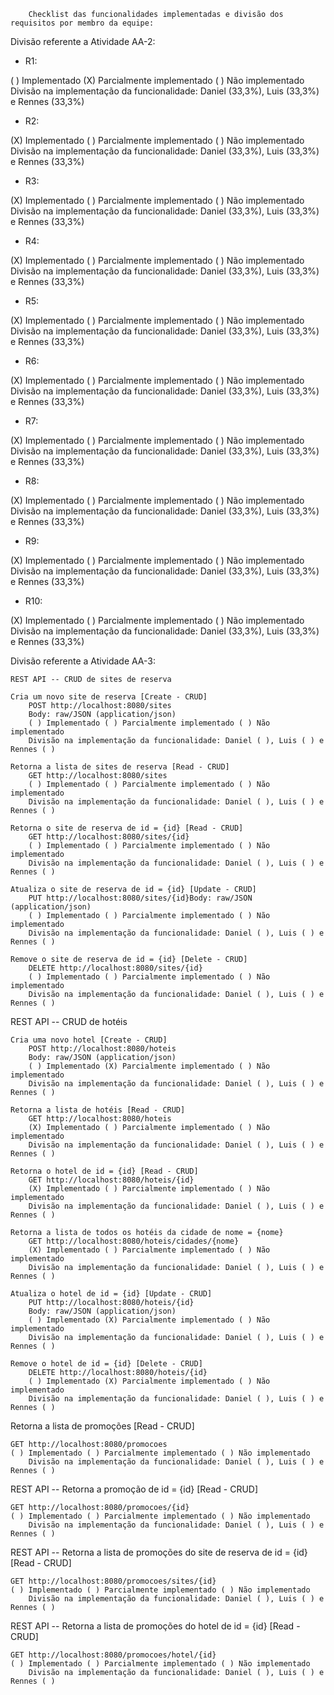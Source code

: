		Checklist das funcionalidades implementadas e divisão dos requisitos por membro da equipe:

	
Divisão referente a Atividade AA-2:

- R1:

( ) Implementado (X) Parcialmente implementado ( ) Não implementado
Divisão na implementação da funcionalidade: Daniel (33,3%), Luis (33,3%) e Rennes (33,3%)

- R2:

(X) Implementado ( ) Parcialmente implementado ( ) Não implementado
Divisão na implementação da funcionalidade: Daniel (33,3%), Luis (33,3%) e Rennes (33,3%)

- R3:

(X) Implementado ( ) Parcialmente implementado ( ) Não implementado
Divisão na implementação da funcionalidade: Daniel (33,3%), Luis (33,3%) e Rennes (33,3%)

- R4:

(X) Implementado ( ) Parcialmente implementado ( ) Não implementado
Divisão na implementação da funcionalidade: Daniel (33,3%), Luis (33,3%) e Rennes (33,3%)

- R5:

(X) Implementado ( ) Parcialmente implementado ( ) Não implementado 
Divisão na implementação da funcionalidade: Daniel (33,3%), Luis (33,3%) e Rennes (33,3%) 

- R6:

(X) Implementado ( ) Parcialmente implementado ( ) Não implementado
Divisão na implementação da funcionalidade: Daniel (33,3%), Luis (33,3%) e Rennes (33,3%)

- R7:

(X) Implementado ( ) Parcialmente implementado ( ) Não implementado
Divisão na implementação da funcionalidade: Daniel (33,3%), Luis (33,3%) e Rennes (33,3%)

- R8:

(X) Implementado ( ) Parcialmente implementado ( ) Não implementado
Divisão na implementação da funcionalidade: Daniel (33,3%), Luis (33,3%) e Rennes (33,3%)

- R9:

(X) Implementado ( ) Parcialmente implementado ( ) Não implementado
Divisão na implementação da funcionalidade: Daniel (33,3%), Luis (33,3%) e Rennes (33,3%)

- R10:

(X) Implementado ( ) Parcialmente implementado ( ) Não implementado
Divisão na implementação da funcionalidade: Daniel (33,3%), Luis (33,3%) e Rennes (33,3%)

Divisão referente a Atividade AA-3:

	REST API -- CRUD de sites de reserva

	Cria um novo site de reserva [Create - CRUD]
		POST http://localhost:8080/sites
		Body: raw/JSON (application/json)
		( ) Implementado ( ) Parcialmente implementado ( ) Não implementado
		Divisão na implementação da funcionalidade: Daniel ( ), Luis ( ) e Rennes ( )

	Retorna a lista de sites de reserva [Read - CRUD]
		GET http://localhost:8080/sites
		( ) Implementado ( ) Parcialmente implementado ( ) Não implementado
		Divisão na implementação da funcionalidade: Daniel ( ), Luis ( ) e Rennes ( )
					
	Retorna o site de reserva de id = {id} [Read - CRUD]
		GET http://localhost:8080/sites/{id}
		( ) Implementado ( ) Parcialmente implementado ( ) Não implementado
		Divisão na implementação da funcionalidade: Daniel ( ), Luis ( ) e Rennes ( )
		
	Atualiza o site de reserva de id = {id} [Update - CRUD]
		PUT http://localhost:8080/sites/{id}Body: raw/JSON (application/json)
		( ) Implementado ( ) Parcialmente implementado ( ) Não implementado
		Divisão na implementação da funcionalidade: Daniel ( ), Luis ( ) e Rennes ( )
		
	Remove o site de reserva de id = {id} [Delete - CRUD]	
		DELETE http://localhost:8080/sites/{id}
		( ) Implementado ( ) Parcialmente implementado ( ) Não implementado
		Divisão na implementação da funcionalidade: Daniel ( ), Luis ( ) e Rennes ( )

REST API -- CRUD de hotéis

	Cria uma novo hotel [Create - CRUD]
		POST http://localhost:8080/hoteis
		Body: raw/JSON (application/json)
		( ) Implementado (X) Parcialmente implementado ( ) Não implementado
		Divisão na implementação da funcionalidade: Daniel ( ), Luis ( ) e Rennes ( )

	Retorna a lista de hotéis [Read - CRUD]
		GET http://localhost:8080/hoteis
		(X) Implementado ( ) Parcialmente implementado ( ) Não implementado
		Divisão na implementação da funcionalidade: Daniel ( ), Luis ( ) e Rennes ( )
	
	Retorna o hotel de id = {id} [Read - CRUD]
		GET http://localhost:8080/hoteis/{id}
		(X) Implementado ( ) Parcialmente implementado ( ) Não implementado
		Divisão na implementação da funcionalidade: Daniel ( ), Luis ( ) e Rennes ( )
		
	Retorna a lista de todos os hotéis da cidade de nome = {nome}
		GET http://localhost:8080/hoteis/cidades/{nome}
		(X) Implementado ( ) Parcialmente implementado ( ) Não implementado
		Divisão na implementação da funcionalidade: Daniel ( ), Luis ( ) e Rennes ( )

	Atualiza o hotel de id = {id} [Update - CRUD]
		PUT http://localhost:8080/hoteis/{id}
		Body: raw/JSON (application/json)
		( ) Implementado (X) Parcialmente implementado ( ) Não implementado
		Divisão na implementação da funcionalidade: Daniel ( ), Luis ( ) e Rennes ( )

	Remove o hotel de id = {id} [Delete - CRUD]
		DELETE http://localhost:8080/hoteis/{id}
		( ) Implementado (X) Parcialmente implementado ( ) Não implementado
		Divisão na implementação da funcionalidade: Daniel ( ), Luis ( ) e Rennes ( )

Retorna a lista de promoções [Read - CRUD]

	GET http://localhost:8080/promocoes
	( ) Implementado ( ) Parcialmente implementado ( ) Não implementado
		Divisão na implementação da funcionalidade: Daniel ( ), Luis ( ) e Rennes ( )

REST API -- Retorna a promoção de id = {id} [Read - CRUD]

	GET http://localhost:8080/promocoes/{id}
	( ) Implementado ( ) Parcialmente implementado ( ) Não implementado
		Divisão na implementação da funcionalidade: Daniel ( ), Luis ( ) e Rennes ( )

REST API -- Retorna a lista de promoções do site de reserva de id = {id} [Read - CRUD]
	
	GET http://localhost:8080/promocoes/sites/{id}
	( ) Implementado ( ) Parcialmente implementado ( ) Não implementado
		Divisão na implementação da funcionalidade: Daniel ( ), Luis ( ) e Rennes ( )

REST API -- Retorna a lista de promoções do hotel de id = {id} [Read - CRUD]
	
	GET http://localhost:8080/promocoes/hotel/{id}
	( ) Implementado ( ) Parcialmente implementado ( ) Não implementado
		Divisão na implementação da funcionalidade: Daniel ( ), Luis ( ) e Rennes ( )

